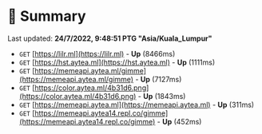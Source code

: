 # 📖 Summary
Last updated: **24/7/2022, 9:48:51 PTG "Asia/Kuala_Lumpur"**

- `GET` [https://lilr.ml](https://lilr.ml) - **Up** (8466ms)
- `GET` [https://hst.aytea.ml](https://hst.aytea.ml) - **Up** (1111ms)
- `GET` [https://memeapi.aytea.ml/gimme](https://memeapi.aytea.ml/gimme) - **Up** (7127ms)
- `GET` [https://color.aytea.ml/4b31d6.png](https://color.aytea.ml/4b31d6.png) - **Up** (1843ms)
- `GET` [https://memeapi.aytea.ml](https://memeapi.aytea.ml) - **Up** (311ms)
- `GET` [https://memeapi.aytea14.repl.co/gimme](https://memeapi.aytea14.repl.co/gimme) - **Up** (452ms)
